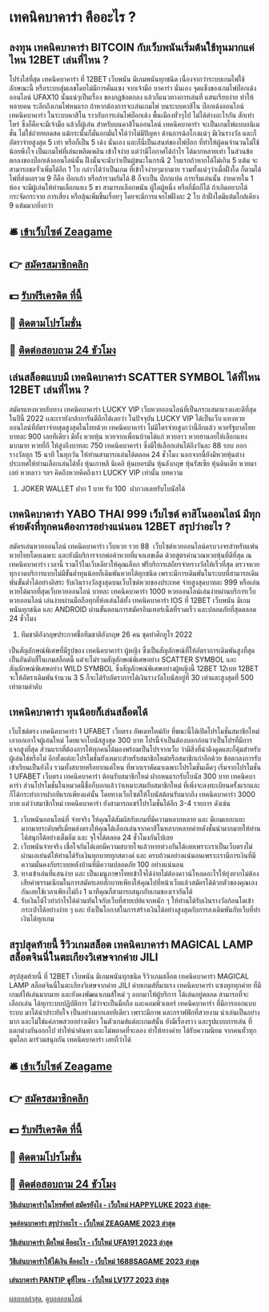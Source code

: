 # เทคนิคบาคาร่า คืออะไร ?
## ลงทุน เทคนิคบาคาร่า BITCOIN กับเว็บพนันเริ่มต้นใช้ทุนมากแค่ไหน 12BET เล่นที่ไหน ?
โปร่งใสที่สุด เทคนิคบาคาร่า ที่ 12BET เว็บพนัน มีเกมพนันทุกชนิด เนื่องจากว่าระบบเกมไพ่ใช้ลักษณะนี้ หรือระบบสุ่มเลขโดยไม่มีการคั่นแซง จากเจ้ามือ บาคาร่า
นั่นเอง จุดแข็งของเกมไพ่ป๊อกเด้งออนไลน์ UFAX10 นั้นแน่ๆเป็นเรื่อง ของกฏข้อตกลง แล้วก็แนวทางการเล่นที่ แสนเรียบง่าย ทำให้หลายคน ระลึกถึงเกมไพ่หนแรก ถ้าหากต้องการจะเล่นเกมไพ่ บนระบบคาสิโน ป๊อกเด้งออนไลน์ เทคนิคบาคาร่า ในระบบคาสิโน
ราวกับการเล่นไพ่ป๊อกเด้ง พื้นเมืองทั่วๆไป ไม่ได้ต่างอะไรกัน สักเท่าไหร่ ซึ่งก็คือจะมีเจ้ามือ แล้วก็ผู้เล่น สำหรับบนคาสิโนออนไลน์ เทคนิคบาคาร่า จะเป็นเกมไพ่แบบอนิเมชั่น ไม่ใช่ถ่ายทอดสด แม้กระนั้นก็มั่นอกมั่นใจได้ว่าไม่มีปัญหา ด้านการฉ้อโกงแน่ๆ
มีเงินรางวัล และก็อัตราจ่ายสูงสุด 5 เท่า หรือก็เป็น 5 เด้ง นั่นเอง และก็นี่เป็นเสนห์ของไพ่ป๊อก ที่ทำให้ผู้คนจำนวนไม่ใช้น้อยพึงใจ เป็นเกมไพ่ที่เล่นเพลิดเพลิน เข้าใจง่าย แต่ว่ามีโอกาศได้กำไร ได้มากหลายเท่า ในส่วนข้อตกลงของป๊อกเด้งออนไลน์นั้น
ฝั่งนั้นจะนับว่าเป็นผู้ชนะในกรณี 2 ใบแรกถ้าหากได้ไม่เกิน 5 แต้ม จะสามารถขอจั่วเพิ่มได้อีก 1 ใบ กล่าวได้ว่าเป็นเกม ที่เข้าใจง่ายๆมากมาย รวมทั้งแน่ๆว่าเมื่อฝั่งใด ก็ตามได้ไพ่ที่ส่งผลรวม 9 ก็คือ ป๊อกเก้า หรือถ้ารวมกันได้ 8 ก็จะเป็น ป๊อกแปด
การเริ่มเล่นนั้น ง่ายดายใน 1 ห้อง จะมีผู้เล่นให้ท่านเลือกแทง 5 ขา สามารถเลือกพนัน ผู้ใดผู้หนึ่ง หรือกี่มือก็ได้ ถ้าเกิดอยากได้กระจัดกระจาย การเสี่ยง หรือลุ้นเพิ่มขึ้นเรื่อยๆ โดยจะมีการแจกไพ่ฝั่งละ 2 ใบ ถ้าฝั่งใดมีแต้มใกล้เคียง 9 แต้มมากยิ่งกว่า

## 🛎 [เข้าเว็บไซต์ Zeagame](https://bit.ly/3SdLNi2)
## 👉 [สมัครสมาชิกคลิก](https://bit.ly/3SdLNi2)
## 💵 [รับฟรีเครดิต ที่นี้](https://bit.ly/3dyRKHj)
## 👑 [ติดตามโปรโมชั่น](https://bit.ly/3dyRKHj)
## 📱 [ติดต่อสอบถาม 24 ชัวโมง](https://bit.ly/3dyRKHj)

## เล่นสล็อตแบบมี เทคนิคบาคาร่า SCATTER SYMBOL ได้ที่ไหน 12BET เล่นที่ไหน ?
สมัครแทงหวยกับทาง เทคนิคบาคาร่า LUCKY VIP เว็บหวยออนไลน์ที่เป็นกระแสมาแรงเเละดีที่สุดในปีนี้ 2022 เเละเรายังกล้าการันตีอีกได้เลยว่า ในปัจจุบัน LUCKY VIP ได้เป็นเว็บ แทงหวยออนไลน์ที่อัตราจ่ายสุดสูงสุดในไทยด้วย เทคนิคบาคาร่า ไม่มีใครจ่ายสูงกว่านี้อีกแล้ว หวยรัฐบาลไทยบาทละ 900 เลยทีเดียว มีทั้ง หวยหุ้น หวยจากเพื่อนบ้านได้แก่ หวยลาว หวยฮานอยให้เลือกแทงมากมาย หวยยี่กี ให้สูงถึงบาทละ 750 เทคนิคบาคาร่า ซึ่งมีให้เลือกเล่นได้ถึงวันละ 88 รอบ ออกรางวัลทุก 15 นาที ในทุกวัน ให้ท่านสามารถเล่นได้ตลอด 24 ชั่วโมง นอกจากนี้ยังมีหวยหุ้นต่างประเทศให้ท่านเลือกเล่นได้ทั้ง หุ้นเกาหลี นิเคอิ หุ้นเยอรมัน หุ้นอังกฤษ หุ้นรัสเซีย หุ้นดินเดีย หวยมาเลย์ หวยลาว ฯลฯ คิดถึงหวยคิดถึงเรา LUCKY VIP เท่านั้น
บทความ
1. JOKER WALLET ฝาก 1 บาท รับ 100  ฝากวอเลทรับโบนัสได้

## เทคนิคบาคาร่า YABO THAI 999 เว็บไซต์ คาสิโนออนไลน์ มีทุกค่ายดังที่ทุกคนต้องการอย่างแน่นอน 12BET สรุปว่าอะไร ?
สมัครเล่นหวยออนไลน์ เทคนิคบาคาร่า เว็บหวย รวย 88  เว็บไซต์หวยออนไลน์ครบวงจรสำหรับแฟนหวยไทยโดยเฉพาะ และยังมีบริการจากพ่อค้าหวยที่แจกเลขเด็ด ด้วยสูตรคำนวณหวยหุ้นที่ดีที่สุด ณ เทคนิคบาคาร่า เวลานี้ รวมไว้ในเว็บเดียวให้คุณเลือก ฟรีบริการเสถียรจ่ายรางวัลให้เร็วที่สุด ตรวจหวยทุกงวดบริการแบบไม่มีขั้นต่ำทุนน้อยก็เดิมพันหวยได้ทุกชนิด เพราะมีการเดิมพันในระบบที่สามารถเดิมพันขั้นต่ำได้อย่างอิสระ รับเงินรางวัลสูงสุดบนเว็บไซต์หวยของประเทศ จ่ายสูงสุดบาทละ 999 หรือเล่นหวยได้มากที่สุดเว็บหวยออนไลน์ บาทละ เทคนิคบาคาร่า 1000 หวยออนไลน์เล่นง่ายผ่านบริการเว็บหวยออนไลน์ เล่นง่ายผ่านมือถือทุกยี่ห้อเล่นได้ทั้ง เทคนิคบาคาร่า IOS ที่ 12BET เว็บพนัน มีเกมพนันทุกชนิด และ ANDROID ผ่านขั้นตอนการสมัครอินเทอร์เน็ตที่รวดเร็ว และปลอดภัยที่สุดตลอด 24 ชั่วโมง
1. ทีมชาติอังกฤษประกาศชื่อทีมชาติอังกฤษ 26 คน ชุดทำศึกยูโร 2022

เป็นสัญลักษณ์พิเศษที่มีรูปของ เทคนิคบาคาร่า ผู้หญิง ซึ่งเป็นสัญลักษณ์ที่ให้อัตราการเดิมพันสูงที่สุดเป็นอันดับสี่ในเกมสล็อตนี้ แต่จะไม่รวมสัญลักษณ์พิเศษอย่าง SCATTER SYMBOL และสัญลักษณ์พิเศษอย่าง WILD SYMBOL ซึ่งสัญลักษณ์พิเศษอย่างผู้หญิงนี้ 12BET 12เบท 12BET จะให้อัตราเดิมพันจำนวน 3 5 ก็จะได้รับอัตราการได้เงินรางวัลโบนัสอยู่ที่ 30 เท่าและสูงสุดที่ 500 เท่าตามลำดับ

## เทคนิคบาคาร่า ทุนน้อยก็เล่นสล็อตได้
เว็บไซต์ตรง เทคนิคบาคาร่า 1 UFABET เว็บตรง อัพเดทใหม่กับ ที่ขณะนี้ได้เปิดโปรโมชั่นสมาชิกใหม่เอาอกเอาใจผู้เล่นใหม่ โดยแจกโบนัสสูงสุด 300 บาท โปรนี้จำเป็นต้องบอกก่อนว่าเป็นโปรที่มีการแจกสูงที่สุด ส่วนแรกที่ต้องการให้ทุกคนได้มองพร้อมเป็นโปรจากเว็บ ว่ามีสิ่งที่น่าดึงดูดและก็คุ้มสำหรับผู้เล่นใช่หรือไม่ อีกทั้งแต่ละโปรโมชั่นยังเหมาะสำหรับสมาชิกใหม่หรือสมาชิกเก่าอีกด้วย ข้อตกลงการรับเข้าเรียนเป็นยังไง รวมทั้งสบายหรือยากแค่ไหน ที่พวกเราคัดมาเฉพาะโปรโมชั่นเด็ดๆ
เริ่มจากโปรโมชั่น 1 UFABET เว็บตรง เทคนิคบาคาร่า ต้อนรับสมาชิกใหม่ ฝากหนแรกรับโบนัส 300 บาท เทคนิคบาคาร่า ส่วนโปรโมชั่นในหมวดนี้ชื่อก็บอกแล้วว่าเหมาะสมกับสมาชิกใหม่ ที่เพิ่งจะลงทะเบียนครั้งแรกและก็ได้กระทำการฝากทีแรกเพียงแค่นั้น โดยทางเว็บไซต์ให้โบนัสต้อนรับมากถึง เทคนิคบาคาร่า 3000 บาท แต่ว่าสมาชิกใหม่ เทคนิคบาคาร่า ยังสามารถแชร์โปรโมชั่นได้อีก 3-4 รายการ ดังเช่น
1. เว็บพนันออนไลน์ที่ จ่ายจริง ให้คุณได้สัมผัสกับเกมที่มีความหลากหลาย และ มีเกมเยอะแยะมากมายระดับพรีเมี่ยมส่งตรงให้คุณได้เลือกเล่นจากคาสิโนหลากหลายค่ายดังชั้นนำมากมายให้ท่านได้สนุกได้อย่างเต็มอิ่ม และ จุใจได้ตลอด 24 ชั่วโมงกันไปเลย
2. เว็บพนันจ่ายจริง เชื่อใจกันได้เลยมีความสบายใจแล้วหายห่วงกันได้เลยเพราะเราเป็นเว็บตรงไม่ผ่านเอเย่นต์ให้ท่านได้รับเงินทุกบาททุกสตางค์ และ ครบถ้วนอย่างแน่นอนเพราะเรามีการเงินที่มีความมั่นคงกับระบบหลังบ้านที่มีความปลอดภัย 100 อย่างแน่นอน
3. ทางเข้าเล่นที่แสนง่าย และ เป็นเมนูภาษาไทยเข้าใจได้ง่ายไม่ต้องดาวน์โหลดอะไรให้ยุ่งยากไม่ต้องเสียค่าธรรมเนียมในการสมัครเลยสักบาทเพียงให้คุณไปที่หน้าเว็บแล้วสมัครได้ด้วยตัวของคุณเองกันเลยใช้เวลาเพียงไม่ถึง 1 นาทีคุณก็สามารถสนุกกับเกมของเรากันได้
4. รับเงินได้ไวทำกำไรได้ด่วนทันใจกับเว็บที่สายเปย์แจกหนัก ๆ ให้ท่านได้รับเงินรางวัลก้อนโตเข้ากระเป๋าได้อย่างง่าย ๆ และ ยังเป็นโอกาสในการสร้างเงินได้อย่างสูงสุดกับการลงเดิมพันกับเว็บที่ทำเงินได้ทุกเกม

## สรุปสุดท้ายนี้ รีวิวเกมสล็อต เทคนิคบาคาร่า MAGICAL LAMP สล็อตจินนี่ในตะเกียงวิเศษจากค่าย JILI
สรุปสุดท้ายนี้ ที่ 12BET เว็บพนัน มีเกมพนันทุกชนิด รีวิวเกมสล็อต เทคนิคบาคาร่า MAGICAL LAMP สล็อตจินนี่ในตะเกียงวิเศษจากค่าย JILI ค่ายเกมส์ที่มาแรง เทคนิคบาคาร่า แซงทุกทุกค่าย ที่มีเกมส์ให้เล่นมากมาย และยังคงพัฒนาเกมส์ใหม่ ๆ ออกมาให้ผู้บริการ ได้เล่นอยู่ตลอด สามารถที่จะเลือกเล่น ได้ทุกระบบปฏิบัติการ ไม่ว่าจะเป็นมือถือ และคอมพิวเตอร์ เทคนิคบาคาร่า ที่มีการออกแบบระบบ มาได้น่าประทับใจ เป็นอย่างมากเลยทีเดียว เพราะมีภาพ และกราฟฟิกที่สวยงาม น่าเล่นเป็นอย่างมาก และไม่ใช่แค่ภาพสวยอย่างเดียว ในตัวเกมส์แต่ละเกมส์นั้น ยังมีเรื่องราว และรูปแบบการเล่น ที่แตกต่างกันออกไป ทำให้น่าค้นหา และไม่พลาดที่จะลอง ทำให้ทางค่าย ได้รับความนิยม จากคนทั่วทุกมุมโลก มาร่วมสนุกกัน เทคนิคบาคาร่า เลยก็ว่าได้

## 🛎 [เข้าเว็บไซต์ Zeagame](https://bit.ly/3SdLNi2)
## 👉 [สมัครสมาชิกคลิก](https://bit.ly/3SdLNi2)
## 💵 [รับฟรีเครดิต ที่นี้](https://bit.ly/3dyRKHj)
## 👑 [ติดตามโปรโมชั่น](https://bit.ly/3dyRKHj)
## 📱 [ติดต่อสอบถาม 24 ชัวโมง](https://bit.ly/3dyRKHj)

#### [วิธีเล่นบาคาร่าในโทรศัพท์ สมัครยังไง - เว็บใหม่ HAPPYLUKE 2023 ล่าสุด-](https://atom.io/themes/วิธีเล่นบาคาร่าในโทรศัพท์%20สมัครยังไง%20-%20เว็บใหม่%20happyluke%202023%20ล่าสุด-)
#### [จุดอ่อนบาคาร่า สรุปว่าอะไร - เว็บใหม่ ZEAGAME 2023 ล่าสุด](https://atom.io/themes/จุดอ่อนบาคาร่า%20สรุปว่าอะไร%20-%20เว็บใหม่%20zeagame%202023%20ล่าสุด)
#### [วิธีเล่นบาคาร่า มือใหม่ คืออะไร - เว็บใหม่ UFA191 2023 ล่าสุด](https://atom.io/themes/วิธีเล่นบาคาร่า%20มือใหม่%20คืออะไร%20-%20เว็บใหม่%20ufa191%202023%20ล่าสุด)
#### [วิธีเล่นบาคาร่าให้ได้เงิน คืออะไร - เว็บใหม่ 1688SAGAME 2023 ล่าสุด](https://atom.io/themes/วิธีเล่นบาคาร่าให้ได้เงิน%20คืออะไร%20-%20เว็บใหม่%201688sagame%202023%20ล่าสุด)
#### [เล่นบาคาร่า PANTIP ดูที่ไหน - เว็บใหม่ LV177 2023 ล่าสุด](https://atom.io/themes/เล่นบาคาร่า%20pantip%20ดูที่ไหน%20-%20เว็บใหม่%20lv177%202023%20ล่าสุด)

[ผลบอลล่าสุด](https://siamsport.tv "ผลบอลล่าสุด"), [ดูบอลออนไลน์](https://siamsport.tv/ดูบอลสด "ดูบอลออนไลน์")
